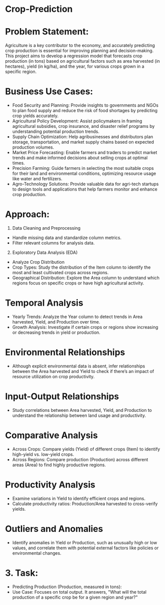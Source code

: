 # Crop-Prediction
# Problem Statement:
Agriculture is a key contributor to the economy, and accurately predicting crop production is essential for improving planning and decision-making. This project aims to develop a regression model that forecasts crop production (in tons) based on agricultural factors such as area harvested (in hectares), yield (in kg/ha), and the year, for various crops grown in a specific region.
# Business Use Cases:
- Food Security and Planning: Provide insights to governments and NGOs to plan food supply and reduce the risk of food shortages by predicting crop yields accurately.
- Agricultural Policy Development: Assist policymakers in framing agricultural subsidies, crop insurance, and disaster relief programs by understanding potential production trends.
- Supply Chain Optimization: Help agribusinesses and distributors plan storage, transportation, and market supply chains based on expected production volumes.
- Market Price Forecasting: Enable farmers and traders to predict market trends and make informed decisions about selling crops at optimal times.
- Precision Farming: Guide farmers in selecting the most suitable crops for their land and environmental conditions, optimizing resource usage like water and fertilizers.
-  Agro-Technology Solutions: Provide valuable data for agri-tech startups to design tools and applications that help farmers monitor and enhance crop production.

# Approach:
1. Data Cleaning and Preprocessing
- Handle missing data and standardize column metrics.
- Filter relevant columns for analysis data. 
2. Exploratory Data Analysis (EDA)
- Analyze Crop Distribution
- Crop Types: Study the distribution of the Item column to identify the most and least cultivated crops across regions.
- Geographical Distribution: Explore the Area column to understand which regions focus on specific crops or have high agricultural activity.
# Temporal Analysis
- Yearly Trends: Analyze the Year column to detect trends in Area harvested, Yield, and Production over time.
- Growth Analysis: Investigate if certain crops or regions show increasing or decreasing trends in yield or production.
# Environmental Relationships
- Although explicit environmental data is absent, infer relationships between the Area harvested and Yield to check if there’s an impact of resource utilization on crop productivity.
# Input-Output Relationships
- Study correlations between Area harvested, Yield, and Production to understand the relationship between land usage and productivity.
# Comparative Analysis
- Across Crops: Compare yields (Yield) of different crops (Item) to identify high-yield vs. low-yield crops.
- Across Regions: Compare production (Production) across different areas (Area) to find highly productive regions.
# Productivity Analysis
- Examine variations in Yield to identify efficient crops and regions.
- Calculate productivity ratios: Production/Area harvested to cross-verify yields.
# Outliers and Anomalies
- Identify anomalies in Yield or Production, such as unusually high or low values, and correlate them with potential external factors like policies or environmental changes.
# 3. Task: 
- Predicting Production (Production, measured in tons):
- Use Case: Focuses on total output. It answers, "What will the total production of a specific crop be for a given region and year?"
